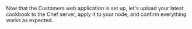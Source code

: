 Now that the Customers web application is set up, let's upload your latest cookbook to the Chef server, apply it to your node, and confirm everything works as expected.
